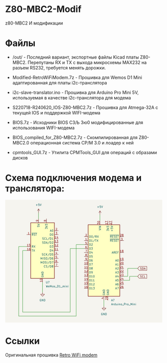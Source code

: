 # Z80-MBC2-Modif
z80-MBC2 И модификации


# Файлы
* /out/ - Последний вариант, экспортные файлы Kicad платы Z80-MBC2. Перепутаны RX и TX с выхода микросхемы MAX232 на разъем RS232, требуется менять дорожки.

* Modified-RetroWiFiModem.7z - Прошивка для Wemos D1 Mini адаптированная для платы i2c-транслятора

* i2c-slave-translator.ino - Прошивка для Arduino Pro Mini 5V, используемая в качестве i2c-транслятора для модема

* S220718-R240620_IOS-Z80-MBC2.7z - Прошивка для Atmega-32A с текущей IOS и поддержкой WIFI-модема

* BIOS.7z - Исходники BIOS СЗ/Ь 3ю0 модифицированные для использования WIFI-модема

* BIOS_compiled_for_Z80-MBC2.7z - Скомпилированная для Z80-MBC2.0 операционная система CP/M 3.0 и лоадер к ней

* cpmtools_GUI.7z - Утилита CPMTools_GUI для операций с образами дисков

# Схема подключения модема и транслятора:
![Схема подключения модема и транслятора](/img/I2c_modem.jpg)

# Ссылки
Оригинальная прошивка [Retro WiFi modem](https://github.com/mecparts/RetroWiFiModem)
